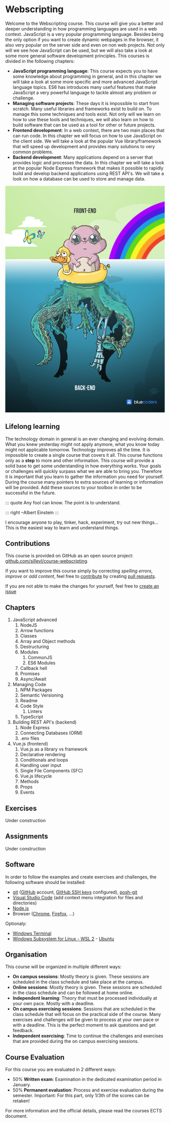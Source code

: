 ---
---

# Webscripting

Welcome to the Webscripting course. This course will give you a better and deeper understanding in how programming languages are used in a web context. JavaScript is a very popular programming language. Besides being the only option if you want to create dynamic webpages in the browser, it also very popular on the server side and even on non web projects. Not only will we see how JavaScript can be used, but we will also take a look at some more general software development principles. This courses is divided in the following chapters:

* **JavaScript programming language**: This course expects you to have some knowledge about programming in general, and in this chapter we will take a look at some more specific and more advanced JavaScript language topics. ES6 has introduces many useful features that make JavaScript a very powerful language to tackle almost any problem or challenge.
* **Managing software projects**: These days it is impossible to start from scratch. Many useful libraries and frameworks exist to build on. To manage this some techniques and tools exist. Not only will we learn on how to use these tools and techniques, we will also learn on how to build software that can be used as a tool for other or future projects.
* **Frontend development**: In a web context, there are two main places that can run code. In this chapter we will focus on how to use JavaScript on the client side. We will take a look at the popular Vue library/framework that will speed up development and provides many solutions to very common problems.
* **Backend development**: Many applications depend on a server that provides logic and processes the data. In this chapter we will take a look at the popular Node Express framework that makes it possible to rapidly build and develop backend applications using REST API's. We will take a look on how a database can be used to store and manage data.

![Frontend vs backend](./img/frontend-vs-backend.jpg)

## Lifelong learning

The technology domain in general is an ever changing and evolving domain. What you knew yesterday might not apply anymore, what you know today might not applicable tomorrow. Technology improves all the time. It is impossible to create a single course that covers it all. This course functions only as a **step** to more and other information. This course will provide a solid base to get some understanding in how everything works. Your goals or challenges will quickly surpass what we are able to bring you. Therefore it is important that you learn to gather the information you need for yourself. During the course many pointers to extra sources of learning or information will be provided. Add these sources to your toolbox in order to be successful in the future.

::: quote
Any fool can know. The point is to understand.

::: right
–Albert Einstein
:::

I encourage anyone to play, tinker, hack, experiment, try out new things... This is the easiest way to learn and understand things.

## Contributions

This course is provided on GitHub as an open source project: [github.com/sillevl/course-webscripting](https://github.com/sillevl/course-webscripting).

If you want to improve this course simply by correcting _spelling errors_, _improve_ or _add content_, feel free to [contribute](https://github.com/sillevl/course-webscripting#contributing) by creating [pull requests](https://github.com/sillevl/course-webscripting/pulls).

If you are not able to make the changes for yourself, feel free to [create an issue](https://github.com/sillevl/course-webscripting/issues)

## Chapters

1) JavaScript advanced
   1) NodeJS
   2) Arrow functions
   3) Classes
   4) Array and Object methods
   5) Destructuring
   6) Modules
      1) CommonJS
      2) ES6 Modules
   7) Callback hell
   8) Promises
   9) Async/Await
2) Managing Code
   1) NPM Packages
   2) Semantic Versioning
   3) Readme
   4) Code Style
      1) Linters
   5) TypeScript
3) Building REST API's (backend)
   1) Node Express
   2) Connecting Databases (ORM)
   3) .env files
4) Vue.js (frontend)
   1) Vue.js as a library vs framework
   2) Declarative rendering
   3) Conditionals and loops
   4) Handling user input
   5) Single File Components (SFC)
   6) Vue.js lifecycle
   7) Methods
   8) Props
   9) Events

## Exercises

Under construction

## Assignments

Under construction

## Software

In order to follow the examples and create exercises and challenges, the following software should be installed:

* [git](https://git-scm.com/) ([GitHub](https://github.com/) account, [GitHub SSH keys](https://github.com/settings/keys) configured), [posh-git](https://github.com/dahlbyk/posh-git)
* [Visual Studio Code](https://code.visualstudio.com/) (add context menu integration for files and directories)
* [Node.js](https://nodejs.org/en/)
* Browser ([Chrome](https://www.google.com/intl/nl/chrome/), [Firefox](https://www.mozilla.org/nl/firefox/new/), ...)

Optionaly:

* [Windows Terminal](https://www.microsoft.com/en-us/p/windows-terminal/9n0dx20hk701?activetab=pivot:overviewtab)
* [Windows Subsystem for Linux - WSL 2](https://docs.microsoft.com/en-us/windows/wsl/install-win10) - [Ubuntu](https://www.microsoft.com/en-us/p/ubuntu-2004-lts/9n6svws3rx71?activetab=pivot:overviewtab)

## Organisation

This course will be organized in multiple different ways:

* **On campus sessions**: Mostly theory is given. These sessions are scheduled in the class schedule and take place at the campus.
* **Online sessions**: Mostly theory is given. These sessions are scheduled in the class schedule and can be followed at home online.
* **Independent learning**: Theory that must be processed individually at your own pace. Mostly with a deadline.
* **On campus exercising sessions**: Sessions that are scheduled in the class schedule that will focus on the practical side of the course. Many exercises and challenges will be given to process at your own pace or with a deadline. This is the perfect moment to ask questions and get feedback.
* **Independent exercising**: Time to continue the challenges and exercises that are provided during the on campus exercising sessions.

## Course Evaluation

For this course you are evaluated in 2 different ways:

* 50% **Written exam**: Examination in the dedicated examination period in January.
* 50% **Permanent evaluation**: Process and exercise evaluation during the semester. Important: For this part, only 1/3th of the scores can be retaken!

For more information and the official details, please read the courses ECTS document.
